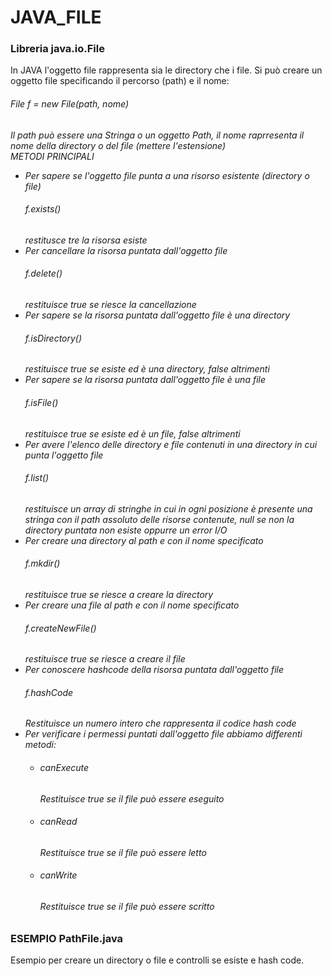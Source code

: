 # JAVA_FILE
<h3>Libreria java.io.File</h3>
In JAVA l'oggetto file rappresenta sia le directory che i file. Si può creare un oggetto file specificando il percorso (path) e il nome:
<h6>File f = new File(path, nome)<h6>
Il path può essere una Stringa o un oggetto Path, il nome raprresenta il nome della directory o del file (mettere l'estensione)</br>
METODI PRINCIPALI
<ul>
  <li>Per sapere se l'oggetto file punta a una risorso esistente (directory o file)<h6>f.exists()</h6>restitusce tre la risorsa esiste</li>
  <li>Per cancellare la risorsa puntata dall'oggetto file<h6>f.delete()</h6>restituisce true se riesce la cancellazione</li>
  <li>Per sapere se la risorsa puntata dall'oggetto file è una directory<h6>f.isDirectory()</h6>restituisce true se esiste ed è una directory, false altrimenti</li>  
  <li>Per sapere se la risorsa puntata dall'oggetto file è una file<h6>f.isFile()</h6>restituisce true se esiste ed è un file, false altrimenti</li>  
  <li>Per avere l'elenco delle directory e file contenuti in una directory in cui punta l'oggetto file<h6>f.list()</h6>restituisce un array di stringhe in cui in ogni posizione è presente una stringa con il path assoluto delle risorse contenute, null se non la directory puntata non esiste oppurre un error I/O</li>
  <li>Per creare una directory al path e con il nome specificato<h6>f.mkdir()</h6>restituisce true se riesce a creare la directory</li>
  <li>Per creare una file al path e con il nome specificato<h6>f.createNewFile()</h6>restituisce true se riesce a creare il file</li>
  <li>Per conoscere hashcode della risorsa puntata dall'oggetto file<h6>f.hashCode</h6>Restituisce un numero intero che rappresenta il codice hash code</li>
  <li>Per verificare i permessi puntati dall'oggetto file abbiamo differenti metodi:
    <ul>
      <li><h6>canExecute</h6>Restituisce true se il file può essere eseguito</li>
      <li><h6>canRead</h6>Restituisce true se il file può essere letto</li>
      <li><h6>canWrite</h6>Restituisce true se il file può essere scritto</li>
    </ul>
</ul>

<h3>ESEMPIO PathFile.java</h3>
Esempio per creare un directory o file e controlli se esiste e hash code.
